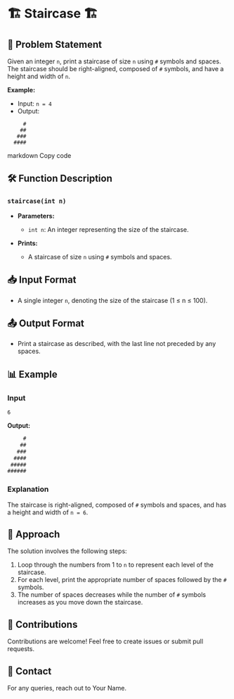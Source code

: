 # 🏗️ Staircase 🏗️

## 📖 Problem Statement

Given an integer `n`, print a staircase of size `n` using `#` symbols and spaces. The staircase should be right-aligned, composed of `#` symbols, and have a height and width of `n`.

**Example:**

- Input: `n = 4`
- Output:

```
     #
    ##
   ###
  ####
```

markdown
Copy code

## 🛠️ Function Description

### `staircase(int n)`

- **Parameters:**

  - `int n`: An integer representing the size of the staircase.

- **Prints:**
  - A staircase of size `n` using `#` symbols and spaces.

## 📥 Input Format

- A single integer `n`, denoting the size of the staircase (1 ≤ n ≤ 100).

## 📤 Output Format

- Print a staircase as described, with the last line not preceded by any spaces.

## 📊 Example

### Input

```
6

```

**Output:**

```java
     #
    ##
   ###
  ####
 #####
######
```

### Explanation

The staircase is right-aligned, composed of `#` symbols and spaces, and has a height and width of `n = 6`.

## 🧠 Approach

The solution involves the following steps:

1. Loop through the numbers from 1 to `n` to represent each level of the staircase.
2. For each level, print the appropriate number of spaces followed by the `#` symbols.
3. The number of spaces decreases while the number of `#` symbols increases as you move down the staircase.

## 🤗 Contributions

Contributions are welcome! Feel free to create issues or submit pull requests.

## 📧 Contact

For any queries, reach out to Your Name.
